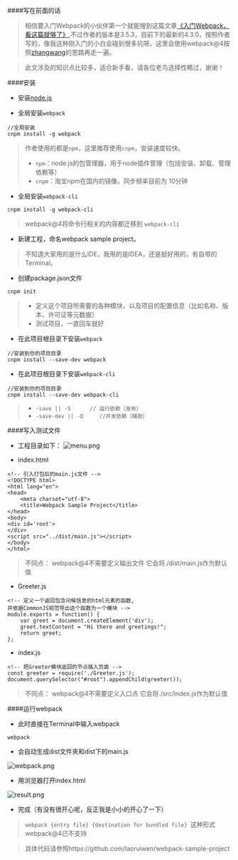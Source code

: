 ####写在前面的话
>相信要入门Webpack的小伙伴第一个就能搜到这篇文章[《入门Webpack，看这篇就够了》](https://www.jianshu.com/p/42e11515c10f),不过作者的版本是3.5.3，目前下的最新的4.3.0，按照作者写的，像我这种刚入门的小白会碰到很多坑呀。这里会使用webpack@4按照[zhangwang](https://www.jianshu.com/u/7091a52ac9e5)的思路再走一遍。

>此文涉及的知识点比较多，适合新手看，请各位老鸟选择性略过，谢谢！

####安装
- 安装[node.js](https://nodejs.org/en/download/)

- 全局安装`webpack`

```
//全局安装
cnpm install -g webpack
```
>作者使用的都是`npm`，这里推荐使用`cnpm`，安装速度较快。
>- `npm`：node.js的包管理器，用于node插件管理（包括安装、卸载、管理依赖等）
>- `cnpm`：淘宝npm在国内的镜像，同步频率目前为 10分钟

- 全局安装`webpack-cli`
```
cnpm install -g webpack-cli
```
>webpack@4将命令行相关的内容都迁移到 `webpack-cli`

- 新建工程，命名webpack sample project。
>不知道大家用的是什么IDE，我用的是IDEA，还是挺好用的，有自带的Terminal。

- 创建package.json文件
```
cnpm init
```
>- 定义这个项目所需要的各种模块，以及项目的配置信息（比如名称、版本、许可证等元数据）
>- 测试项目，一直回车就好

- 在此项目根目录下安装`webpack`
```
//安装到你的项目目录
cnpm install --save-dev webpack
```

- 在此项目根目录下安装`webpack-cli`
```
//安装到你的项目目录
cnpm install --save-dev webpack-cli
```

>- `-save || -S      // 运行依赖（发布）`
>- `-save-dev || -D     //开发依赖（辅助）`

####写入测试文件
- 工程目录如下：
![menu.png](https://upload-images.jianshu.io/upload_images/11133151-a2efb4b631e481c5.png?imageMogr2/auto-orient/strip%7CimageView2/2/w/1240)

- index.html
```
<!-- 引入打包后的main.js文件 -->
<!DOCTYPE html>
<html lang="en">
<head>
    <meta charset="utf-8">
    <title>Webpack Sample Project</title>
</head>
<body>
<div id='root'>
</div>
<script src="../dist/main.js"></script>
</body>
</html>
```

>不同点：
webpack@4不需要定义输出文件
它会将./dist/main.js作为默认值

- Greeter.js
```
<!-- 定义一个返回包含问候信息的html元素的函数,
并依据CommonJS规范导出这个函数为一个模块 -->
module.exports = function() {
    var greet = document.createElement('div');
    greet.textContent = "Hi there and greetings!";
    return greet;
};
```

- index.js
```
<!-- 把Greeter模块返回的节点插入页面 -->
const greeter = require('./Greeter.js');
document.querySelector("#root").appendChild(greeter());
```

>不同点：
webpack@4不需要定义入口点
它会将./src/index.js作为默认值

####运行webpack
- 此时直接在Terminal中输入webpack
```
webpack
```

- 会自动生成dist文件夹和dist下的main.js

![webpack.png](https://upload-images.jianshu.io/upload_images/11133151-15328883e78b73ab.png?imageMogr2/auto-orient/strip%7CimageView2/2/w/1240)

- 用浏览器打开index.html

![result.png](https://upload-images.jianshu.io/upload_images/11133151-b49fd7544d9416ae.png?imageMogr2/auto-orient/strip%7CimageView2/2/w/1240)

- 完成（有没有很开心呢，反正我是小小的开心了一下）

>`webpack {entry file} {destination for bundled file} `这种形式webpack@4已不支持

>具体代码请参照https://github.com/laoruiwen/webpack-sample-project
